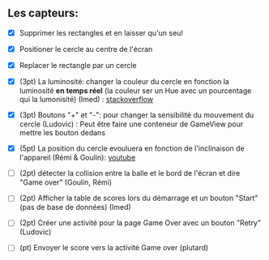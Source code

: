 ## Les capteurs:

- [x] Supprimer les rectangles et en laisser qu'un seul
- [x] Positioner le cercle au centre de l'écran
- [x] Replacer le rectangle par un cercle
- [x] (3pt) La luminosité: changer la couleur du cercle en fonction la luminosité **en temps réel** (la couleur ser un Hue avec un pourcentage qui la lumonisité) (Imed) :
    [stackoverflow](https://stackoverflow.com/a/6434814)

- [x] (3pt) Boutons "+" et "-": pour changer la sensibilité du mouvement du cercle (Ludovic) :
    Peut être faire une conteneur de GameView pour mettre les bouton dedans

- [x] (5pt) La position du cercle evouluera en fonction de l'inclinaison de l'appareil (Rémi & Goulin):
    [youtube](https://www.youtube.com/watch?v=pkT7DU1Yo9Q)

- [ ] (2pt) détecter la collision entre la balle et le bord de l'écran et dire "Game over" (Goulin, Rémi)
- [ ] (2pt) Afficher la table de scores lors du démarrage et un bouton "Start" (pas de base de données) (Imed)
- [ ] (2pt) Créer une activité pour la page Game Over avec un bouton "Retry" (Ludovic)
- [ ] (pt) Envoyer le score vers la activité Game over (plutard)
